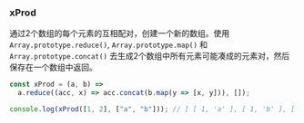 ### xProd

通过2个数组的每个元素的互相配对，创建一个新的数组。使用 `Array.prototype.reduce()`, `Array.prototype.map()` 和 `Array.prototype.concat()` 去生成2个数组中所有元素可能凑成的元素对，然后保存在一个数组中返回。

```js
const xProd = (a, b) =>
  a.reduce((acc, x) => acc.concat(b.map(y => [x, y])), []);
```

```js
console.log(xProd([1, 2], ["a", "b"])); // [ [ 1, 'a' ], [ 1, 'b' ], [ 2, 'a' ], [ 2, 'b' ] 
```